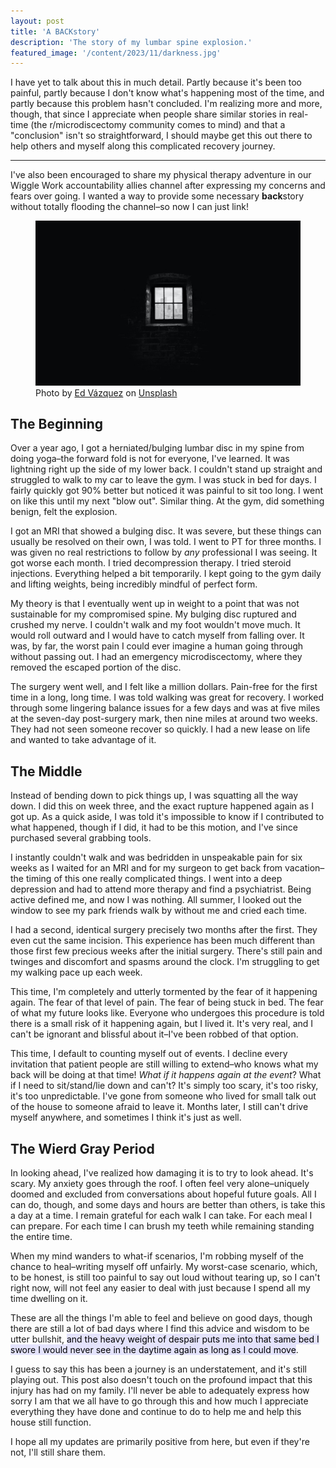```yaml
---
layout: post
title: 'A BACKstory'
description: 'The story of my lumbar spine explosion.'
featured_image: '/content/2023/11/darkness.jpg'
---
```

I have yet to talk about this in much detail. Partly because it's been too painful, partly because I don't know what's happening most of the time, and partly because this problem hasn't concluded. I'm realizing more and more, though, that since I appreciate when people share similar stories in real-time (the r/microdiscectomy community comes to mind) and that a "conclusion" isn't so straightforward, I should maybe get this out there to help others and myself along this complicated recovery journey. 

<hr />

I've also been encouraged to share my physical therapy adventure in our Wiggle Work accountability allies channel after expressing my concerns and fears over going. I wanted a way to provide some necessary **back**story without totally flooding the channel–so now I can just link!

<figure>
    <img src="/content/2023/11/darkness.jpg"
         alt="Albuquerque, New Mexico">
    <figcaption>Photo by <a href="https://unsplash.com/@edkills?utm_content=creditCopyText&utm_medium=referral&utm_source=unsplash">Ed Vázquez</a> on <a href="https://unsplash.com/photos/greyscale-photography-of-window-fUjbTb4liT0?utm_content=creditCopyText&utm_medium=referral&utm_source=unsplash">Unsplash</a>
  </figcaption>
</figure>

## The Beginning 
Over a year ago, I got a herniated/bulging lumbar disc in my spine from doing yoga–the forward fold is not for everyone, I've learned. It was lightning right up the side of my lower back. I couldn't stand up straight and struggled to walk to my car to leave the gym. I was stuck in bed for days. I fairly quickly got 90% better but noticed it was painful to sit too long. I went on like this until my next "blow out". Similar thing. At the gym, did something benign, felt the explosion. 

I got an MRI that showed a bulging disc. It was severe, but these things can usually be resolved on their own, I was told. I went to PT for three months. I was given no real restrictions to follow by *any* professional I was seeing. It got worse each month. I tried decompression therapy. I tried steroid injections. Everything helped a bit temporarily. I kept going to the gym daily and lifting weights, being incredibly mindful of perfect form. 

My theory is that I eventually went up in weight to a point that was not sustainable for my compromised spine. My bulging disc ruptured and crushed my nerve. I couldn't walk and my foot wouldn't move much. It would roll outward and I would have to catch myself from falling over. It was, by far, the worst pain I could ever imagine a human going through without passing out. I had an emergency microdiscectomy, where they removed the escaped portion of the disc. 

The surgery went well, and I felt like a million dollars. Pain-free for the first time in a long, long time. I was told walking was great for recovery. I worked through some lingering balance issues for a few days and was at five miles at the seven-day post-surgery mark, then nine miles at around two weeks. They had not seen someone recover so quickly. I had a new lease on life and wanted to take advantage of it.  

## The Middle 
Instead of bending down to pick things up, I was squatting all the way down. I did this on week three, and the exact rupture happened again as I got up. As a quick aside, I was told it's impossible to know if I contributed to what happened, though if I did, it had to be this motion, and I've since purchased several grabbing tools.  

I instantly couldn't walk and was bedridden in unspeakable pain for six weeks as I waited for an MRI and for my surgeon to get back from vacation–the timing of this one really complicated things. I went into a deep depression and had to attend more therapy and find a psychiatrist. Being active defined me, and now I was nothing. All summer, I looked out the window to see my park friends walk by without me and cried each time. 

I had a second, identical surgery precisely two months after the first. They even cut the same incision. This experience has been much different than those first few precious weeks after the initial surgery. There's still pain and twinges and discomfort and spasms around the clock. I'm struggling to get my walking pace up each week. 

This time, I'm completely and utterly tormented by the fear of it happening again. The fear of that level of pain. The fear of being stuck in bed. The fear of what my future looks like. Everyone who undergoes this procedure is told there is a small risk of it happening again, but I lived it. It's very real, and I can't be ignorant and blissful about it–I've been robbed of that option.   

This time, I default to counting myself out of events. I decline every invitation that patient people are still willing to extend–who knows what my back will be doing at that time! *What if it happens again at the event*? What if I need to sit/stand/lie down and can't? It's simply too scary, it's too risky, it's too unpredictable. I've gone from someone who lived for small talk out of the house to someone afraid to leave it. Months later, I still can't drive myself anywhere, and sometimes I think it's just as well.

## The Wierd Gray Period
In looking ahead, I've realized how damaging it is to try to look ahead. It's scary. My anxiety goes through the roof. I often feel very alone–uniquely doomed and excluded from conversations about hopeful future goals. All I can do, though, and some days and hours are better than others, is take this a day at a time. I remain grateful for each walk I can take. For each meal I can prepare. For each time I can brush my teeth while remaining standing the entire time.

When my mind wanders to what-if scenarios, I'm robbing myself of the chance to heal–writing myself off unfairly. My worst-case scenario, which, to be honest, is still too painful to say out loud without tearing up, so I can't right now, will not feel any easier to deal with just because I spend all my time dwelling on it. 

These are all the things I'm able to feel and believe on good days, though there are still a lot of bad days where I find this advice and wisdom to be utter bullshit, <mark style="background: #E4E3FC;">and the heavy weight of despair puts me into that same bed I swore I would never see in the daytime again as long as I could move</mark>. 

I guess to say this has been a journey is an understatement, and it's still playing out. This post also doesn't touch on the profound impact that this injury has had on my family. I'll never be able to adequately express how sorry I am that we all have to go through this and how much I appreciate everything they have done and continue to do to help me and help this house still function. 

I hope all my updates are primarily positive from here, but even if they're not, I'll still share them. 